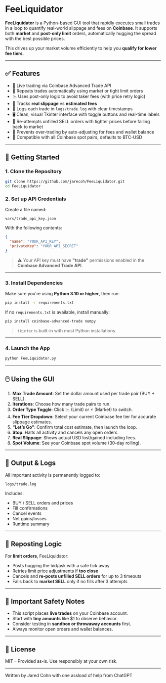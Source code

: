 # FeeLiquidator

**FeeLiquidator** is a Python-based GUI tool that rapidly executes small trades in a loop to quantify real-world slippage and fees on **Coinbase**. It supports both **market** and **post-only limit** orders, automatically hugging the spread with the best possible prices.

This drives up your market volume efficiently to help you **qualify for lower fee tiers**.

---

## ✅ Features

- 💸 Live trading via Coinbase Advanced Trade API  
- 🔁 Repeats trades automatically using market or tight limit orders  
- 📉 Uses post-only logic to avoid taker fees (with price retry logic)  
- 🧮 Tracks **real slippage** vs **estimated fees**  
- 🧾 Logs each trade in `logs/trade.log` with clear timestamps  
- 🖥️ Clean, visual Tkinter interface with toggle buttons and real-time labels  
- 🔄 Re-attempts unfilled SELL orders with tighter prices before falling back to market  
- 🧠 Prevents over-trading by auto-adjusting for fees and wallet balance  
- 🧰 Compatible with all Coinbase spot pairs, defaults to BTC-USD

---

## 🚀 Getting Started

### 1. Clone the Repository

```bash
git clone https://github.com/jarecoh/FeeLiquidator.git
cd FeeLiquidator
```

### 2. Set up API Credentials

Create a file named:

```
vars/trade_api_key.json
```

With the following contents:

```json
{
  "name": "YOUR_API_KEY",
  "privateKey": "YOUR_API_SECRET"
}
```

> ⚠️ Your API key must have **"trade"** permissions enabled in the **Coinbase Advanced Trade API**.

---

### 3. Install Dependencies

Make sure you're using **Python 3.10 or higher**, then run:

```bash
pip install -r requirements.txt
```

If no `requirements.txt` is available, install manually:

```bash
pip install coinbase-advanced-trade numpy
```

> `tkinter` is built-in with most Python installations.

---

### 4. Launch the App

```bash
python FeeLiquidator.py
```

---

## 🖱️ Using the GUI

1. **Max Trade Amount**: Set the dollar amount used per trade pair (BUY + SELL).
2. **Iterations**: Choose how many trade pairs to run.
3. **Order Type Toggle**: Click 📉 (Limit) or ⚡ (Market) to switch.
4. **Fee Tier Dropdown**: Select your current Coinbase fee tier for accurate slippage estimates.
5. **“Let’s Go”**: Confirm total cost estimate, then launch the loop.
6. **Stop**: Halts all activity and cancels any open orders.
7. **Real Slippage**: Shows actual USD lost/gained including fees.
8. **Spot Volume**: See your Coinbase spot volume (30-day rolling).

---

## 📁 Output & Logs

All important activity is permanently logged to:

```
logs/trade.log
```

Includes:

- BUY / SELL orders and prices  
- Fill confirmations  
- Cancel events  
- Net gains/losses  
- Runtime summary  

---

## 🔄 Reposting Logic

For **limit orders**, FeeLiquidator:

- Posts hugging the bid/ask with a safe tick away  
- Retries limit price adjustments if **too close**  
- Cancels and **re-posts unfilled SELL orders** for up to 3 timeouts  
- Falls back to **market SELL** only if no fills after 3 attempts

---

## 🛑 Important Safety Notes

- This script places **live trades** on your Coinbase account.
- Start with **tiny amounts** like $1 to observe behavior.
- Consider testing in **sandbox or throwaway accounts** first.
- Always monitor open orders and wallet balances.

---

## 📄 License

MIT – Provided as-is. Use responsibly at your own risk.

---

Written by Jared Cohn with one assload of help from ChatGPT